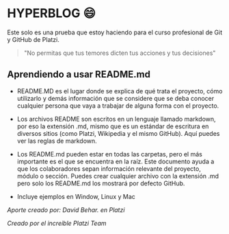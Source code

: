 # HYPERBLOG :smile:
Este solo es una prueba que estoy haciendo para el curso profesional de Git y GitHub de Platzi.
> "No permitas que tus temores dicten tus acciones y tus decisiones"

## Aprendiendo a usar README.md
- README.MD es el lugar donde se explica de qué trata el proyecto, cómo utilizarlo y demás información que se considere que se deba conocer cualquier persona que vaya a trabajar de alguna forma con el proyecto.

- Los archivos README son escritos en un lenguaje llamado markdown, por eso la extensión .md, mismo que es un estándar de escritura en diversos sitios (como Platzi, Wikipedia y el mismo GitHub). Aquí puedes ver las reglas de markdown.

- Los README.md pueden estar en todas las carpetas, pero el más importante es el que se encuentra en la raíz. Este documento ayuda a que los colaboradores sepan información relevante del proyecto, módulo o sección. Puedes crear cualquier archivo con la extensión .md pero solo los README.md los mostrará por defecto GitHub.

- Incluye ejemplos en Window, Linux y Mac

*Aporte creado por: David Behar. en Platzi*

*Creado por el increible Platzi Team*


